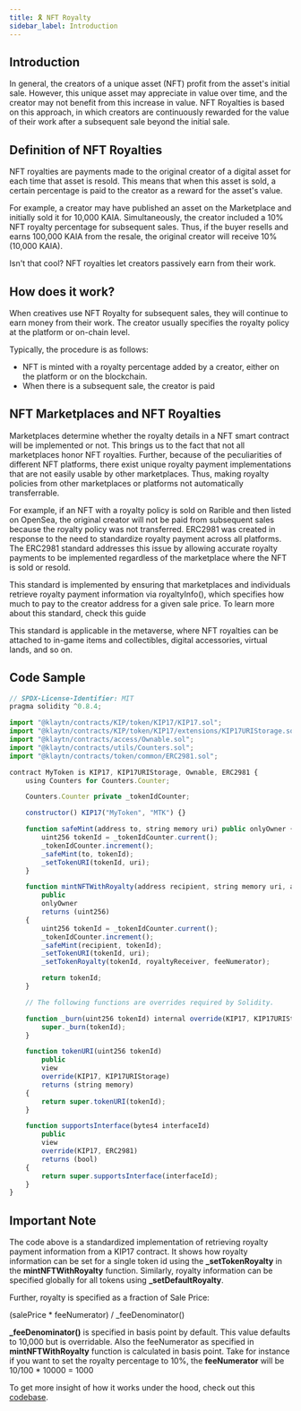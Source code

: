 ```yaml
---
title: 🎗 NFT Royalty
sidebar_label: Introduction
---
```


## Introduction <a id="Introduction"></a>

In general, the creators of a unique asset (NFT) profit from the asset's initial sale. However, this unique asset may appreciate in value over time, and the creator may not benefit from this increase in value. NFT Royalties is based on this approach, in which creators are continuously rewarded for the value of their work after a subsequent sale beyond the initial sale.

## Definition of NFT Royalties <a id="Definition of NFT Royalties"></a>
NFT royalties are payments made to the original creator of a digital asset for each time that asset is resold. This means that when this asset is sold, a certain percentage is paid to the creator as a reward for the asset's value.

For example, a creator may have published an asset on the Marketplace and initially sold it for 10,000 KAIA. Simultaneously, the creator included a 10% NFT royalty percentage for subsequent sales. Thus, if the buyer resells and earns 100,000 KAIA from the resale, the original creator will receive 10% (10,000 KAIA).

Isn't that cool? NFT royalties let creators passively earn from their work.

## How does it work? <a id="How does it work"></a>
When creatives use NFT Royalty for subsequent sales, they will continue to earn money from their work. The creator usually specifies the royalty policy at the platform or on-chain level.

Typically, the procedure is as follows:
* NFT is minted with a royalty percentage added by a creator, either on the platform or on the blockchain.
* When there is a subsequent sale, the creator is paid

## NFT Marketplaces and NFT Royalties <a id="NFT Marketplaces and NFT Royalties"></a>
Marketplaces determine whether the royalty details in a NFT smart contract will be implemented or not. This brings us to the fact that not all marketplaces honor NFT royalties. Further, because of the peculiarities of different NFT platforms, there exist unique royalty payment implementations that are not easily usable by other marketplaces. Thus, making royalty policies from other marketplaces or platforms not automatically transferrable.

For example, if an NFT with a royalty policy is sold on Rarible and then listed on OpenSea, the original creator will not be paid from subsequent sales because the royalty policy was not transferred. ERC2981 was created in response to the need to standardize royalty payment across all platforms. The ERC2981 standard addresses this issue by allowing accurate royalty payments to be implemented regardless of the marketplace where the NFT is sold or resold.

This standard is implemented by ensuring that marketplaces and individuals retrieve royalty payment information via royaltyInfo(), which specifies how much to pay to the creator address for a given sale price. To learn more about this standard, check this guide


This standard is applicable in the metaverse, where NFT royalties can be attached to in-game items and collectibles, digital accessories, virtual lands, and so on.

## Code Sample <a id="Code Sample"></a>

```javascript
// SPDX-License-Identifier: MIT
pragma solidity ^0.8.4;

import "@klaytn/contracts/KIP/token/KIP17/KIP17.sol";
import "@klaytn/contracts/KIP/token/KIP17/extensions/KIP17URIStorage.sol";
import "@klaytn/contracts/access/Ownable.sol";
import "@klaytn/contracts/utils/Counters.sol";
import "@klaytn/contracts/token/common/ERC2981.sol";

contract MyToken is KIP17, KIP17URIStorage, Ownable, ERC2981 {
    using Counters for Counters.Counter;

    Counters.Counter private _tokenIdCounter;

    constructor() KIP17("MyToken", "MTK") {}

    function safeMint(address to, string memory uri) public onlyOwner {
        uint256 tokenId = _tokenIdCounter.current();
        _tokenIdCounter.increment();
        _safeMint(to, tokenId);
        _setTokenURI(tokenId, uri);
    }

    function mintNFTWithRoyalty(address recipient, string memory uri, address royaltyReceiver, uint96 feeNumerator) 
        public 
        onlyOwner 
        returns (uint256) 
    {
        uint256 tokenId = _tokenIdCounter.current();
        _tokenIdCounter.increment();
        _safeMint(recipient, tokenId);
        _setTokenURI(tokenId, uri);
        _setTokenRoyalty(tokenId, royaltyReceiver, feeNumerator);

        return tokenId;
    }

    // The following functions are overrides required by Solidity.

    function _burn(uint256 tokenId) internal override(KIP17, KIP17URIStorage) {
        super._burn(tokenId);
    }

    function tokenURI(uint256 tokenId)
        public
        view
        override(KIP17, KIP17URIStorage)
        returns (string memory)
    {
        return super.tokenURI(tokenId);
    }

    function supportsInterface(bytes4 interfaceId)
        public
        view
        override(KIP17, ERC2981)
        returns (bool)
    {
        return super.supportsInterface(interfaceId);
    }
}

```

## Important Note <a id="Important Note"></a>

The code above is a standardized implementation of retrieving royalty payment information from a KIP17 contract. It shows how royalty information can be set for a single token id using the **_setTokenRoyalty** in the **mintNFTWithRoyalty** function. Similarly, royalty information can be specified globally for all tokens using **_setDefaultRoyalty**.

Further, royalty is specified as a fraction of Sale Price:

(salePrice * feeNumerator) / _feeDenominator()

**_feeDenominator()** is specified in basis point by default. This value defaults to 10,000 but is overridable. Also the feeNumerator as specified in **mintNFTWithRoyalty** function is calculated in basis point.  Take for instance if you want to set the royalty percentage to 10%, the **feeNumerator** will be 10/100 * 10000 = 1000

To get more insight of  how it works under the hood, check out this [codebase](https://github.com/kaiachain/kaia-contracts/blob/master/contracts/token/common/ERC2981.sol).







